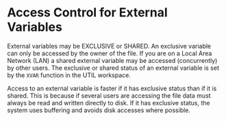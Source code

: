# Access Control for External Variables

External variables may be EXCLUSIVE or SHARED. An exclusive variable can only be accessed by the owner of the file. If you are on a Local Area Network (LAN) a shared external variable may be accessed (concurrently) by other users. The exclusive or shared status of an external variable is set by the `XVAR` function in the UTIL workspace.

Access to an external variable is faster if it has exclusive status than if it is shared. This is because if several users are accessing the file data must always be read and written directly to disk. If it has exclusive status, the system uses buffering and avoids disk accesses where possible.
